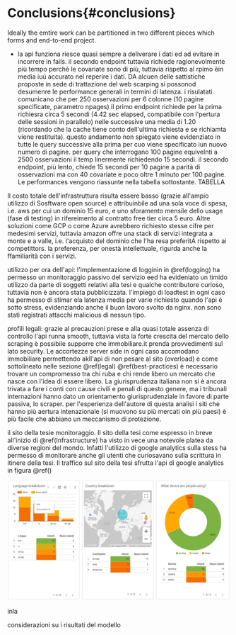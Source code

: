 # Conclusions{#conclusions}

<!-- with UI build with free tool for front end design ion shiny [fomantic-ui](https://fomantic-ui.com/). prendi shiny app e rifai interface. in questo blog vedi Hacaton tirato e vincitori [blog](https://blog.rstudio.com/2020/11/10/the-appsilon-shiny-semantic-pocontest/).  -->

<!-- Senno app paula moraga che ha già simil modello dentro, -->

<!-- senno flexdashboard paula moraga. -->

<!-- [this inspiration](https://demo.appsilon.ai/apps/polluter/) -->

<!-- Reacttable blended in leaflet -->
<!-- https://glin.github.io/reactable/articles/examples.html -->

Ideally the emtire work can be partitioned in two different pieces which forms and end-to-end project.

- la api funziona riesce quasi sempre a deliverare i dati ed ad evitare in incorrere in fails. il secondo endpoint tuttavia richiede ragionevolmente più tempo perchè le covariate sono di più, tuttavia rispetto al rpimo èin media iuù accurato nel reperire i dati. DA alcuen delle sattistiche proposte in sede di trattazione del web scarping si possonod desumenre le performance generali in termini di latenza. i risulatati comunicano che per 250 osservazioni per 6 colonne (10 pagine specificate, parametro npages) il primo endpoint richiede per la prima richiesra circa 5 secondi (4.42 sec elapsed, compatibile con l'pertura delle sessioni in parallelo) nelle successive una media di 1.20 (ricordando che la cache tiene conto dell'ultima richiesta e se richiamta viene restituita). questo andamento non spiegato viene evidenziato in tutte le query successive alla prima per cuo viene specificato iun nuovo numero di pagine. per query che interrogano 100 pagine equivelnti a 2500 osservazioni il temp linermente richiedendo 15 secondi. il secondo endpoint, più lento, chiede 15 secondi per 10 pagine a parità di osservazioni ma con 40 covariate e poco oltre 1 minuto per 100 pagine. Le performances vengono riassunte nella tabella sottostante. TABELLA


Il costo totale dell'infrastruttura risulta essere basso (grazie all'ampio utilizzo di Sosftware open source) e attribuinbile ad una sola voce di spesa, i.e. aws per cui un dominio 15 euro, e uno sforamento mensile dello usage (fase di testing) in rifereimento al contratto free tier circa 5 euro. Altre soluzioni come GCP o come Azure avrebbero richiesto stesse cifre per medesimi servizi, tuttavia amazon offre una stack di servizi integrata a monte e a valle, i.e. l'acquisto del dominio che l'ha resa preferitA rispetto ai competittors. la preferenza, per onestà intellettuale, rigurda anche la ffamiliarità con i servizi. 

utilizzo per ora dell'api: l'implementazione di logginin in \@ref(logging) ha permesso un monitoraggio passivo del servizio eed ha evideniato un timido utilizzo da parte di soggetti relativi alla tesi e qualche contributore curioso, tuttavia non è ancora stata pubblicizzata. l'impiego di loadtest in ogni caso ha permesso di stimar ela latenza media per varie richiesto quando l'api è sotto stress, evidenziando anche il buon lavoro svolto da nginx. non sono stati registrati attacchi malicious di nessun tipo. 

profili legali: grazie al precauzioni prese e alla quasi totale assenza di controllo l'api runna smooth, tuttavia vista la forte crescita del mercato dello scraping è possibile supporre che immobiliare.it prenda provvedimenti sul lato security. Le accortezze server side in ogni caso accomodano immobiliare permettendo akll'api di non pesare al sito (overload) e come sottolineato nelle sezione \@ref(legal)  \@ref(best-practices) è necessario trovare un compromesso tra chi ruba e chi rende libero un mercato che nasce con l'idea di essere libero. La giurisprudenza italiana non si è ancora trivata a fare i conti con cause civili e penali di questo genere, ma i tribunali internazioni hanno dato un orientamento giurisprudenziale in favore di parte passiva, lo scraper. per l'esperienza dell'autore di questa analisi i siti che hanno più aertura intenazionale (si muovono su più mercati oin più paesi) è più facile che abbiano un meccanismo di protezione. 

il sito della tesie monitoraggio. Il sito della tesi come espresso in breve all'inizio di \@ref(Infrastructure) ha visto in vece una notevole platea da diverse regioni del mondo. Infatti l'utilizzo di google analytics sulla stess ha permesso di monitorare anche gli utenti che curiosavano sulla scrittura in itinere della tesi. Il traffico sul sito della tesi sfrutta l'api di google analytics in figura \@ref() 


![(#fig:gaanalytics)Google Analyitics Dashoaboard for site logs, author's source](images/analytics_dashbboard.jpg)



inla 

considerazioni su i risultati del modello



